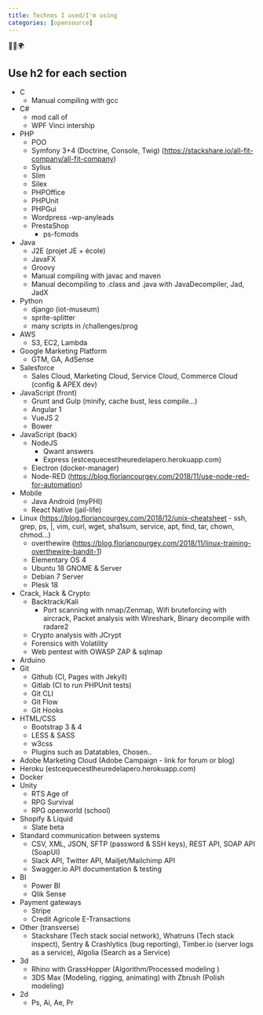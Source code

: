```yaml
---
title: Technos I used/I'm using
categories: [opensource]
---
```


<p class="text-center">🐍👑🌍</p>
<!--more-->

## Use h2 for each section
- C
  - Manual compiling with gcc
- C#
  - mod call of
  - WPF Vinci intership
- PHP
  - POO
  - Symfony 3+4 (Doctrine, Console, Twig) (https://stackshare.io/all-fit-company/all-fit-company)
  - Sylius
  - Slim
  - Silex
  - PHPOffice
  - PHPUnit
  - PHPGui
  - Wordpress
    -wp-anyleads
  - PrestaShop
    - ps-fcmods
- Java
  - J2E (projet JE + école)
  - JavaFX
  - Groovy
  - Manual compiling with javac and maven
  - Manual decompiling to .class and .java with JavaDecompiler, Jad, JadX
- Python
  - django (iot-museum)
  - sprite-splitter
  - many scripts in /challenges/prog
- AWS
  - S3, EC2, Lambda
- Google Marketing Platform
  - GTM, GA, AdSense
- Salesforce
  - Sales Cloud, Marketing Cloud, Service Cloud, Commerce Cloud (config & APEX dev)
- JavaScript (front)
  - Grunt and Gulp (minify, cache bust, less compile...)
  - Angular 1
  - VueJS 2
  - Bower
- JavaScript (back)
  - NodeJS
    - Qwant answers
    - Express (estcequecestlheuredelapero.herokuapp.com)
  - Electron (docker-manager)
  - Node-RED (https://blog.floriancourgey.com/2018/11/use-node-red-for-automation)
- Mobile
  - Java Android (myPHI)
  - React Native (jail-life)
- Linux (https://blog.floriancourgey.com/2018/12/unix-cheatsheet - ssh, grep, ps, |, vim, curl, wget, sha1sum, service, apt, find, tar, chown, chmod...)
  - overthewire (https://blog.floriancourgey.com/2018/11/linux-training-overthewire-bandit-1)
  - Elementary OS 4
  - Ubuntu 18 GNOME & Server
  - Debian 7 Server
  - Plesk 18
- Crack, Hack & Crypto
  - Backtrack/Kali
    - Port scanning with nmap/Zenmap, Wifi bruteforcing with aircrack, Packet analysis with Wireshark, Binary decompile with radare2
  - Crypto analysis with JCrypt
  - Forensics with Volatility
  - Web pentest with OWASP ZAP & sqlmap
- Arduino
- Git
  - Github (CI, Pages with Jekyll)
  - Gitlab (CI to run PHPUnit tests)
  - Git CLI
  - Git Flow
  - Git Hooks
- HTML/CSS
  - Bootstrap 3 & 4
  - LESS & SASS
  - w3css
  - Plugins such as Datatables, Chosen..
- Adobe Marketing Cloud (Adobe Campaign - link for forum or blog)
- Heroku (estcequecestlheuredelapero.herokuapp.com)
- Docker
- Unity
  - RTS Age of
  - RPG Survival
  - RPG openworld (school)
- Shopify & Liquid
  - Slate beta
- Standard communication between systems
  - CSV, XML, JSON, SFTP (password & SSH keys), REST API, SOAP API (SoapUI)
  - Slack API, Twitter API, Mailjet/Mailchimp API
  - Swagger.io API documentation & testing
- BI
  - Power BI
  - Qlik Sense
- Payment gateways
  - Stripe 
  - Credit Agricole E-Transactions
- Other (transverse)
  - Stackshare (Tech stack social network), Whatruns (Tech stack inspect), Sentry & Crashlytics (bug reporting), Timber.io (server logs as a service), Algolia (Search as a Service)
- 3d
  - Rhino with GrassHopper (Algorithm/Processed modeling )
  - 3DS Max (Modeling, rigging, animating) with Zbrush (Polish modeling)
- 2d
  - Ps, Ai, Ae, Pr
